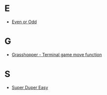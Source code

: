 ﻿# E
- [Even or Odd](./Even_or_Odd)

# G
- [Grasshopper - Terminal game move function](./Grasshopper_Terminal_game_move_function)

# S
- [Super Duper Easy](./Super_Duper_Easy)


